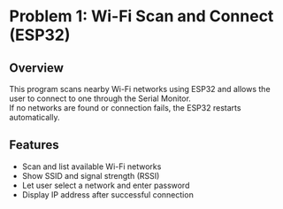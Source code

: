 # Problem 1: Wi-Fi Scan and Connect (ESP32)

## Overview
This program scans nearby Wi-Fi networks using ESP32 and allows the user to connect to one through the Serial Monitor.  
If no networks are found or connection fails, the ESP32 restarts automatically.

## Features
- Scan and list available Wi-Fi networks  
- Show SSID and signal strength (RSSI)  
- Let user select a network and enter password  
- Display IP address after successful connection  

